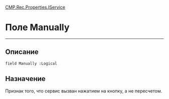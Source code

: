 ﻿---
Link: CMP.Rec.Properties.IService.@Manually
---

<!---  Навигация
[Имя проекта](#) :
-->
[CMP.Rec.Properties.IService](Default)

# Поле Manually
---

## Описание

    field Manually :Logical

<!--
## Аргументы{#Args}

### Аргумент1

Описание аргумента 1
-->

## Назначение

Признак того, что сервис вызван нажатием на кнопку, а не пересчетом.

<!--
## Пример

    Manually...
-->

